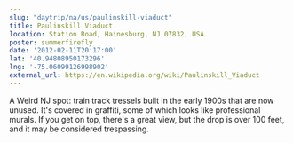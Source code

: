 ```yaml
---
slug: "daytrip/na/us/paulinskill-viaduct"
title: Paulinskill Viaduct
location: Station Road, Hainesburg, NJ 07832, USA
poster: summerfirefly
date: '2012-02-11T20:17:00'
lat: '40.94808950173296'
lng: '-75.06099126998902'
external_url: https://en.wikipedia.org/wiki/Paulinskill_Viaduct
---
```


A Weird NJ spot: train track tressels built in the early 1900s that are now unused. It's covered in graffiti, some of which looks like professional murals. If you get on top, there's a great view, but the drop is over 100 feet, and it may be considered trespassing.
